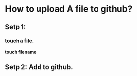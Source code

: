 # How to upload A file to github?
## Setp 1: 
### 		touch a file. 
#### 					touch filename 
## Setp 2: Add to github.

